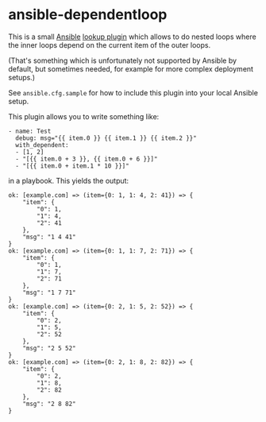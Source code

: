 # ansible-dependentloop

This is a small [Ansible](https://github.com/ansible/ansible)
[lookup plugin](http://docs.ansible.com/ansible/playbooks_lookups.html) which
allows to do nested loops where the inner loops depend on the current item of
the outer loops.

(That's something which is unfortunately not supported by Ansible by default,
but sometimes needed, for example for more complex deployment setups.)

See `ansible.cfg.sample` for how to include this plugin into your local Ansible
setup.

This plugin allows you to write something like:

    - name: Test
      debug: msg="{{ item.0 }} {{ item.1 }} {{ item.2 }}"
      with_dependent:
      - [1, 2]
      - "[{{ item.0 + 3 }}, {{ item.0 + 6 }}]"
      - "[{{ item.0 + item.1 * 10 }}]"

in a playbook. This yields the output:

    ok: [example.com] => (item={0: 1, 1: 4, 2: 41}) => {
        "item": {
            "0": 1, 
            "1": 4, 
            "2": 41
        }, 
        "msg": "1 4 41"
    }
    ok: [example.com] => (item={0: 1, 1: 7, 2: 71}) => {
        "item": {
            "0": 1, 
            "1": 7, 
            "2": 71
        }, 
        "msg": "1 7 71"
    }
    ok: [example.com] => (item={0: 2, 1: 5, 2: 52}) => {
        "item": {
            "0": 2, 
            "1": 5, 
            "2": 52
        }, 
        "msg": "2 5 52"
    }
    ok: [example.com] => (item={0: 2, 1: 8, 2: 82}) => {
        "item": {
            "0": 2, 
            "1": 8, 
            "2": 82
        }, 
        "msg": "2 8 82"
    }
